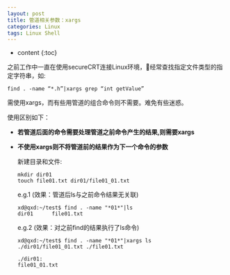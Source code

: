 ```yaml
---
layout: post
title: 管道相关参数：xargs
categories: Linux
tags: Linux Shell
---
```


* content
{:toc}

之前工作中一直在使用secureCRT连接Linux环境，经常查找指定文件类型的指定字符串，如:

  `find . -name “*.h”|xargs grep “int getValue”`

  需使用xargs，而有些用管道的组合命令则不需要。难免有些迷惑。

  使用区别如下：

* **若管道后面的命令需要处理管道之前命令产生的结果,则需要xargs**
* **不使用xargs则不将管道前的结果作为下一个命令的参数**



  新建目录和文件:

  ```
  mkdir dir01
  touch file01.txt dir01/file01_01.txt
  ```

  e.g.1 (效果：管道后ls与之前命令结果无关联)

  ```
  xd@qxd:~/test$ find . -name "*01*"|ls
  dir01      file01.txt
  ```

  e.g.2 (效果：对之前find的结果执行了ls命令)

  ```
  xd@qxd:~/test$ find . -name "*01*"|xargs ls
  ./dir01/file01_01.txt	./file01.txt

  ./dir01:
  file01_01.txt
  ```
